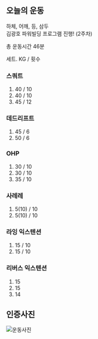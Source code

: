 ## 오늘의 운동
하체, 어깨, 등, 삼두 <br>
김광호 파워빌딩 프로그램 진행! (2주차)

총 운동시간 46분 <br>

세트. KG / 횟수
### 스쿼트
1. 40 / 10
2. 40 / 10
3. 45 / 12

### 데드리프트
1. 45 / 6
2. 50 / 6

### OHP
1. 30 / 10
2. 30 / 10
3. 35 / 10

### 사레레
1. 5(10) / 10
2. 5(10) / 10

### 라잉 익스텐션
1. 15 / 10
2. 15 / 10

### 리버스 익스텐션
1. 15
2. 15
3. 14

## 인증사진
![운동사진](https://user-images.githubusercontent.com/49548908/95208971-c14fa800-0824-11eb-9e58-134ac3089d8c.jpg)
